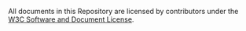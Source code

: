 All documents in this Repository are licensed by contributors
under the 
[W3C Software and Document License](http://www.w3.org/Consortium/Legal/copyright-software).